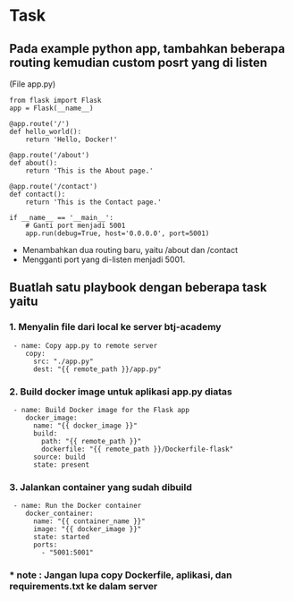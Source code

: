 # Task

## Pada example python app, tambahkan beberapa routing kemudian custom posrt yang di listen
  (File app.py)
  
    from flask import Flask
    app = Flask(__name__)
    
    @app.route('/')
    def hello_world():
        return 'Hello, Docker!'
    
    @app.route('/about')
    def about():
        return 'This is the About page.'
    
    @app.route('/contact')
    def contact():
        return 'This is the Contact page.'
    
    if __name__ == '__main__':
        # Ganti port menjadi 5001
        app.run(debug=True, host='0.0.0.0', port=5001)


- Menambahkan dua routing baru, yaitu /about dan /contact
- Mengganti port yang di-listen menjadi 5001.
  
  
## Buatlah satu playbook dengan beberapa task yaitu
### 1. Menyalin file dari local ke server btj-academy
     - name: Copy app.py to remote server
        copy:
          src: "./app.py"
          dest: "{{ remote_path }}/app.py"

### 2. Build docker image untuk aplikasi app.py diatas
     - name: Build Docker image for the Flask app
        docker_image:
          name: "{{ docker_image }}"
          build:
            path: "{{ remote_path }}"
            dockerfile: "{{ remote_path }}/Dockerfile-flask"
          source: build
          state: present
        
### 3. Jalankan container yang sudah dibuild
     - name: Run the Docker container
        docker_container:
          name: "{{ container_name }}"
          image: "{{ docker_image }}"
          state: started
          ports:
            - "5001:5001"


### * note : Jangan lupa copy Dockerfile, aplikasi, dan requirements.txt ke dalam server
